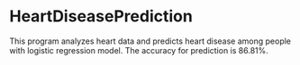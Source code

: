 # HeartDiseasePrediction
This program analyzes heart data and predicts heart disease among people with logistic regression model. The accuracy for prediction is 86.81%.
